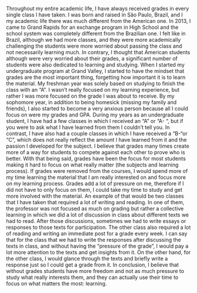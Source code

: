 Throughout my entire academic life, I have always received grades in every single class I have taken. I was born and raised in São Paulo, Brazil, and I my academic life there was much different from the American one. In 2013, I came to Grand Rapids for an exchange program in High School and the school system was completely different from the Brazilian one. I felt like in Brazil, although we had more classes, and they were more academically challenging the students were more worried about passing the class and not necessarily learning much. In contrary, I thought that American students although were very worried about their grades, a significant number of students were also dedicated to learning and studying. When I started my undergraduate program at Grand Valley, I started to have the mindset that grades are the most important thing, forgetting how important it is to learn the material. My freshman year was solely based on studying to finish the class with an “A”. I wasn’t really focused on my learning experience, but rather I was more focused on the grade I was about to receive. By my sophomore year, in addition to being homesick (missing my family and friends), I also started to become a very anxious person because all I could focus on were my grades and GPA. 
During my years as an undergraduate student, I have had a few classes in which I received an “A” or “A- “, but if you were to ask what I have learned from them I couldn’t tell you. In contrast, I have also had a couple classes in which I have received a “B-“or “C”, which does not really reflect the amount I have learned from it and the passion I developed for the subject. I believe that grades many times create more of a way for students to compete against each other to prove who is better. With that being said, grades have been the focus for most students making it hard to focus on what really matter (the subjects and learning process). If grades were removed from the courses, I would spend more of my time learning the material that I am really interested on and focus more on my learning process. Grades add a lot of pressure on me, therefore if I did not have to only focus on them, I could take my time to study and get more involved with the material. An example of that would be two classes that I have taken that required a lot of writing and reading. In one of them, the professor was not focused as much on grading but rather a collective learning in which we did a lot of discussion in class about different texts we had to read. After those discussions, sometimes we had to write essays or responses to those texts for participation. The other class also required a lot of reading and writing an immediate post for a grade every week. I can say that for the class that we had to write the responses after discussing the texts in class, and without having the “pressure of the grade”, I would pay a lot more attention to the texts and get insights from it. On the other hand, for the other class, I would glance through the texts and briefly write a response just so I could get a grade from it. In conclusion, I believe that without grades students have more freedom and not as much pressure to study what really interests them, and they can actually use their time to focus on what matters the most: learning.
